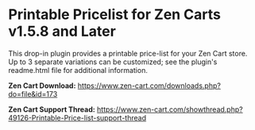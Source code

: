 # Printable Pricelist for Zen Carts v1.5.8 and Later

This drop-in plugin provides a printable price-list for your Zen Cart store.  Up to 3 separate variations can be customized; see the plugin's readme.html file for additional information.

**Zen Cart Download:**  https://www.zen-cart.com/downloads.php?do=file&id=173

**Zen Cart Support Thread:** https://www.zen-cart.com/showthread.php?49126-Printable-Price-list-support-thread
